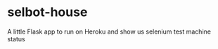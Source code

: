 selbot-house
============

A little Flask app to run on Heroku and show us selenium test machine status
